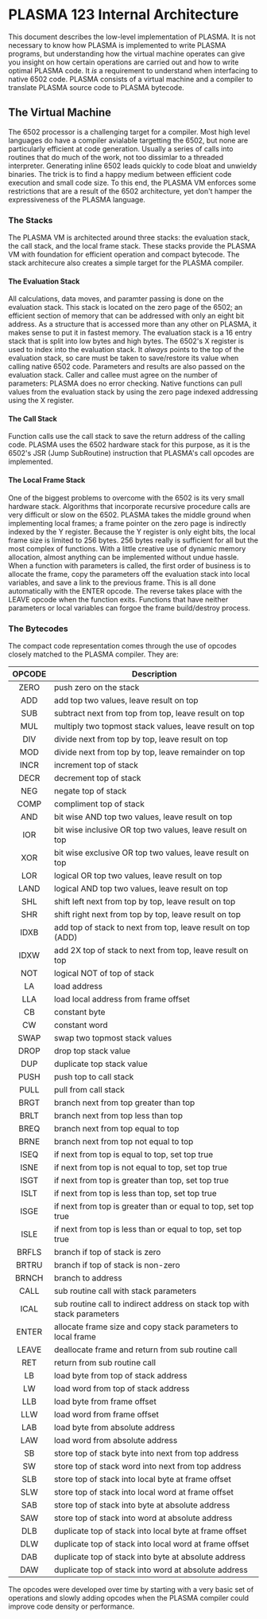 # PLASMA 123 Internal Architecture
This document describes the low-level implementation of PLASMA. It is not necessary to know how PLASMA is implemented to write PLASMA programs, but understanding how the virtual machine operates can give you insight on how certain operations are carried out and how to write optimal PLASMA code. It *is* a requirement to understand when interfacing to native 6502 code. PLASMA consists of a virtual machine and a compiler to translate PLASMA source code to PLASMA bytecode.

## The Virtual Machine
The 6502 processor is a challenging target for a compiler. Most high level languages do have a compiler avialable targetting the 6502, but none are particularly efficient at code generation. Usually a series of calls into routines that do much of the work, not too dissimlar to a threaded interpreter. Generating inline 6502 leads quickly to code bloat and unwieldy binaries. The trick is to find a happy medium between efficient code execution and small code size. To this end, the PLASMA VM enforces some restrictions that are a result of the 6502 architecture, yet don't hamper the expressiveness of the PLASMA language.

### The Stacks
The PLASMA VM is architected around three stacks: the evaluation stack, the call stack, and the local frame stack. These stacks provide the PLASMA VM with foundation for efficient operation and compact bytecode. The stack architecure also creates a simple target for the PLASMA compiler.

#### The Evaluation Stack
All calculations, data moves, and paramter passing is done on the evaluation stack. This stack is located on the zero page of the 6502; an efficient section of memory that can be addressed with only an eight bit address. As a structure that is accessed more than any other on PLASMA, it makes sense to put it in fastest memory. The evaluation stack is a 16 entry stack that is split into low bytes and high bytes. The 6502's X register is used to index into the evaluation stack. It *always* points to the top of the evaluation stack, so care must be taken to save/restore its value when calling native 6502 code. Parameters and results are also passed on the evaluation stack. Caller and callee must agree on the number of parameters: PLASMA does no error checking. Native functions can pull values from the evaluation stack by using the zero page indexed addressing using the X register.

#### The Call Stack
Function calls use the call stack to save the return address of the calling code. PLASMA uses the 6502 hardware stack for this purpose, as it is the 6502's JSR (Jump SubRoutine) instruction that PLASMA's call opcodes are implemented.

#### The Local Frame Stack
One of the biggest problems to overcome with the 6502 is its very small hardware stack. Algorithms that incorporate recursive procedure calls are very difficult or slow on the 6502. PLASMA takes the middle ground when implementing local frames; a frame pointer on the zero page is indirectly indexed by the Y register. Because the Y register is only eight bits, the local frame size is limited to 256 bytes. 256 bytes really is sufficient for all but the most complex of functions. With a little creative use of dynamic memory allocation, almost anything can be implemented without undue hassle. When a function with parameters is called, the first order of business is to allocate the frame, copy the parameters off the evaluation stack into local variables, and save a link to the previous frame. This is all done automatically with the ENTER opcode. The reverse takes place with the LEAVE opcode when the function exits. Functions that have neither parameters or local variables can forgoe the frame build/destroy process.

### The Bytecodes
The compact code representation comes through the use of opcodes closely matched to the PLASMA compiler. They are:

| OPCODE |                  Description
|:------:|-----------------------------------
| ZERO   | push zero on the stack
| ADD    | add top two values, leave result on top
| SUB    | subtract next from top from top, leave result on top
| MUL    | multiply two topmost stack values, leave result on top
| DIV    | divide next from top by top, leave result on top
| MOD    | divide next from top by top, leave remainder on top
| INCR   | increment top of stack
| DECR   | decrement top of stack
| NEG    | negate top of stack
| COMP   | compliment top of stack
| AND    | bit wise AND top two values, leave result on top
| IOR    | bit wise inclusive OR top two values, leave result on top
| XOR    | bit wise exclusive OR top two values, leave result on top
| LOR    | logical OR top two values, leave result on top
| LAND   | logical AND top two values, leave result on top
| SHL    | shift left next from top by top, leave result on top
| SHR    | shift right next from top by top, leave result on top
| IDXB   | add top of stack to next from top, leave result on top (ADD)
| IDXW   | add 2X top of stack to next from top, leave result on top
| NOT    | logical NOT of top of stack
| LA     | load address
| LLA    | load local address from frame offset
| CB     | constant byte
| CW     | constant word
| SWAP   | swap two topmost stack values
| DROP   | drop top stack value
| DUP    | duplicate top stack value
| PUSH   | push top to call stack
| PULL   | pull from call stack
| BRGT   | branch next from top greater than top
| BRLT   | branch next from top less than top
| BREQ   | branch next from top equal to top
| BRNE   | branch next from top not equal to top
| ISEQ   | if next from top is equal to top, set top true
| ISNE   | if next from top is not equal to top, set top true
| ISGT   | if next from top is greater than top, set top true
| ISLT   | if next from top is less than top, set top true
| ISGE   | if next from top is greater than or equal to top, set top true
| ISLE   | if next from top is less than or equal to top, set top true
| BRFLS  | branch if top of stack is zero
| BRTRU  | branch if top of stack is non-zero
| BRNCH  | branch to address
| CALL   | sub routine call with stack parameters
| ICAL   | sub routine call to indirect address on stack top with stack parameters
| ENTER  | allocate frame size and copy stack parameters to local frame
| LEAVE  | deallocate frame and return from sub routine call
| RET    | return from sub routine call
| LB     | load byte from top of stack address
| LW     | load word from top of stack address
| LLB    | load byte from frame offset
| LLW    | load word from frame offset
| LAB    | load byte from absolute address
| LAW    | load word from absolute address
| SB     | store top of stack byte into next from top address
| SW     | store top of stack word into next from top address
| SLB    | store top of stack into local byte at frame offset
| SLW    | store top of stack into local word at frame offset
| SAB    | store top of stack into byte at absolute address
| SAW    | store top of stack into word at absolute address
| DLB    | duplicate top of stack into local byte at frame offset
| DLW    | duplicate top of stack into local word at frame offset
| DAB    | duplicate top of stack into byte at absolute address
| DAW    | duplicate top of stack into word at absolute address

The opcodes were developed over time by starting with a very basic set of operations and slowly adding opcodes when the PLASMA compiler could improve code density or performance.

